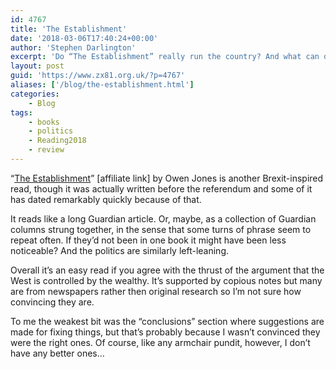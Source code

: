 ```yaml
---
id: 4767
title: 'The Establishment'
date: '2018-03-06T17:40:24+00:00'
author: 'Stephen Darlington'
excerpt: 'Do “The Establishment” really run the country? And what can do do about it? The next book in my 2018 reading challenge hopes to answer that question. '
layout: post
guid: 'https://www.zx81.org.uk/?p=4767'
aliases: ['/blog/the-establishment.html']
categories:
    - Blog
tags:
    - books
    - politics
    - Reading2018
    - review
---
```


“[The Establishment](http://amzn.to/2sRNvhC)” [affiliate link] by Owen Jones is another Brexit-inspired read, though it was actually written before the referendum and some of it has dated remarkably quickly because of that.

It reads like a long Guardian article. Or, maybe, as a collection of Guardian columns strung together, in the sense that some turns of phrase seem to repeat often. If they’d not been in one book it might have been less noticeable? And the politics are similarly left-leaning.

Overall it’s an easy read if you agree with the thrust of the argument that the West is controlled by the wealthy. It’s supported by copious notes but many are from newspapers rather then original research so I’m not sure how convincing they are.

To me the weakest bit was the “conclusions” section where suggestions are made for fixing things, but that’s probably because I wasn’t convinced they were the right ones. Of course, like any armchair pundit, however, I don’t have any better ones…